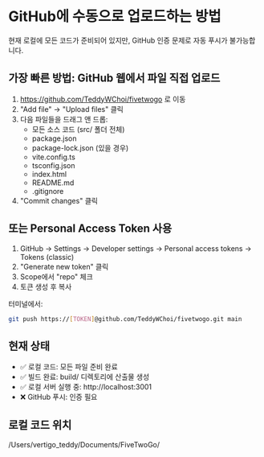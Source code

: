 # GitHub에 수동으로 업로드하는 방법

현재 로컬에 모든 코드가 준비되어 있지만, GitHub 인증 문제로 자동 푸시가 불가능합니다.

## 가장 빠른 방법: GitHub 웹에서 파일 직접 업로드

1. https://github.com/TeddyWChoi/fivetwogo 로 이동
2. "Add file" → "Upload files" 클릭
3. 다음 파일들을 드래그 앤 드롭:
    - 모든 소스 코드 (src/ 폴더 전체)
    - package.json
    - package-lock.json (있을 경우)
    - vite.config.ts
    - tsconfig.json
    - index.html
    - README.md
    - .gitignore
4. "Commit changes" 클릭

## 또는 Personal Access Token 사용

1. GitHub → Settings → Developer settings → Personal access tokens → Tokens (classic)
2. "Generate new token" 클릭
3. Scope에서 "repo" 체크
4. 토큰 생성 후 복사

터미널에서:

```bash
git push https://[TOKEN]@github.com/TeddyWChoi/fivetwogo.git main
```

## 현재 상태

-   ✅ 로컬 코드: 모든 파일 준비 완료
-   ✅ 빌드 완료: build/ 디렉토리에 산출물 생성
-   ✅ 로컬 서버 실행 중: http://localhost:3001
-   ❌ GitHub 푸시: 인증 필요

## 로컬 코드 위치

/Users/vertigo_teddy/Documents/FiveTwoGo/
